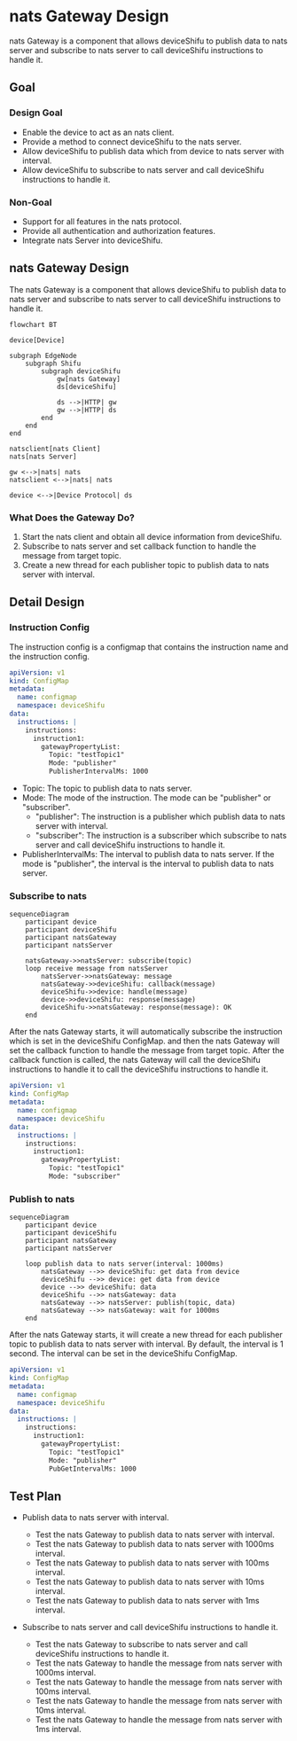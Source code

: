 # nats Gateway Design

nats Gateway is a component that allows deviceShifu to publish data to nats server and subscribe to nats server to call deviceShifu instructions to handle it.

## Goal

### Design Goal

- Enable the device to act as an nats client.
- Provide a method to connect deviceShifu to the nats server.
- Allow deviceShifu to publish data which from device to nats server with interval.
- Allow deviceShifu to subscribe to nats server and call deviceShifu instructions to handle it.

### Non-Goal

- Support for all features in the nats protocol.
- Provide all authentication and authorization features.
- Integrate nats Server into deviceShifu.


## nats Gateway Design

The nats Gateway is a component that allows deviceShifu to publish data to nats server and subscribe to nats server to call deviceShifu instructions to handle it.

```mermaid
flowchart BT

device[Device]

subgraph EdgeNode
    subgraph Shifu
        subgraph deviceShifu
            gw[nats Gateway]
            ds[deviceShifu]

            ds -->|HTTP| gw
            gw -->|HTTP| ds
        end
    end
end

natsclient[nats Client]
nats[nats Server]

gw <-->|nats| nats
natsclient <-->|nats| nats

device <-->|Device Protocol| ds
```

### What Does the Gateway Do?

1. Start the nats client and obtain all device information from deviceShifu.
2. Subscribe to nats server and set callback function to handle the message from target topic.
3. Create a new thread for each publisher topic to publish data to nats server with interval.


## Detail Design

### Instruction Config

The instruction config is a configmap that contains the instruction name and the instruction config.

```yaml
apiVersion: v1
kind: ConfigMap
metadata:
  name: configmap
  namespace: deviceShifu
data:
  instructions: |
    instructions:
      instruction1:
        gatewayPropertyList:
          Topic: "testTopic1"
          Mode: "publisher"
          PublisherIntervalMs: 1000
```

- Topic: The topic to publish data to nats server.
- Mode: The mode of the instruction. The mode can be "publisher" or "subscriber".
  - "publisher": The instruction is a publisher which publish data to nats server with interval.
  - "subscriber": The instruction is a subscriber which subscribe to nats server and call deviceShifu instructions to handle it.
- PublisherIntervalMs: The interval to publish data to nats server. If the mode is "publisher", the interval is the interval to publish data to nats server.


### Subscribe to nats

```mermaid
sequenceDiagram
    participant device
    participant deviceShifu
    participant natsGateway
    participant natsServer

    natsGateway->>natsServer: subscribe(topic)
    loop receive message from natsServer
        natsServer->>natsGateway: message
        natsGateway->>deviceShifu: callback(message)
        deviceShifu->>device: handle(message)
        device->>deviceShifu: response(message)
        deviceShifu->>natsGateway: response(message): OK
    end

```

After the nats Gateway starts, it will automatically subscribe the instruction which is set in the deviceShifu ConfigMap. and then the nats Gateway will set the callback function to handle the message from target topic. After the callback function is called, the nats Gateway will call the deviceShifu instructions to handle it to call the deviceShifu instructions to handle it.

```yaml
apiVersion: v1
kind: ConfigMap
metadata:
  name: configmap
  namespace: deviceShifu
data:
  instructions: |
    instructions:
      instruction1:
        gatewayPropertyList:
          Topic: "testTopic1"
          Mode: "subscriber"
```


### Publish to nats

```mermaid
sequenceDiagram
    participant device
    participant deviceShifu
    participant natsGateway
    participant natsServer

    loop publish data to nats server(interval: 1000ms)
        natsGateway -->> deviceShifu: get data from device
        deviceShifu -->> device: get data from device
        device -->> deviceShifu: data
        deviceShifu -->> natsGateway: data
        natsGateway -->> natsServer: publish(topic, data)
        natsGateway -->> natsGateway: wait for 1000ms
    end
```


After the nats Gateway starts, it will create a new thread for each publisher topic to publish data to nats server with interval. By default, the interval is 1 second. The interval can be set in the deviceShifu ConfigMap.

```yaml
apiVersion: v1
kind: ConfigMap
metadata:
  name: configmap
  namespace: deviceShifu
data:
  instructions: |
    instructions:
      instruction1:
        gatewayPropertyList:
          Topic: "testTopic1"
          Mode: "publisher"
          PubGetIntervalMs: 1000
```

## Test Plan

- Publish data to nats server with interval.
  - Test the nats Gateway to publish data to nats server with interval.
  - Test the nats Gateway to publish data to nats server with 1000ms interval.
  - Test the nats Gateway to publish data to nats server with 100ms interval.
  - Test the nats Gateway to publish data to nats server with 10ms interval.
  - Test the nats Gateway to publish data to nats server with 1ms interval.

- Subscribe to nats server and call deviceShifu instructions to handle it.
  - Test the nats Gateway to subscribe to nats server and call deviceShifu instructions to handle it.
  - Test the nats Gateway to handle the message from nats server with 1000ms interval.
  - Test the nats Gateway to handle the message from nats server with 100ms interval.
  - Test the nats Gateway to handle the message from nats server with 10ms interval.
  - Test the nats Gateway to handle the message from nats server with 1ms interval.

